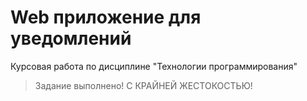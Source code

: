 # Web приложение для уведомлений
Курсовая работа по дисциплине "Технологии программирования"
> Задание выполнено! С КРАЙНЕЙ ЖЕСТОКОСТЬЮ!
